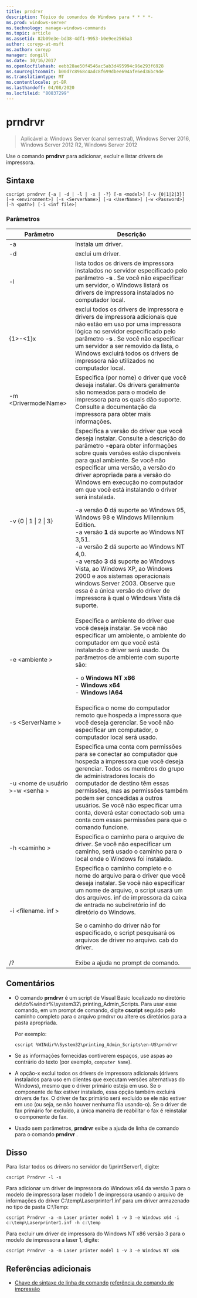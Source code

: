 ```yaml
---
title: prndrvr
description: Tópico de comandos do Windows para * * * *-
ms.prod: windows-server
ms.technology: manage-windows-commands
ms.topic: article
ms.assetid: 82b09e3e-bd38-4df1-9953-b0e9ee2565a3
author: coreyp-at-msft
ms.author: coreyp
manager: dongill
ms.date: 10/16/2017
ms.openlocfilehash: eebb28ae50f4546ac5ab3d495994c96e293f6928
ms.sourcegitcommit: b00d7c8968c4adc8f699dbee694afe6ed36bc9de
ms.translationtype: MT
ms.contentlocale: pt-BR
ms.lasthandoff: 04/08/2020
ms.locfileid: "80837299"
---
```

# <a name="prndrvr"></a>prndrvr

>Aplicável a: Windows Server (canal semestral), Windows Server 2016, Windows Server 2012 R2, Windows Server 2012

Use o comando **prndrvr** para adicionar, excluir e listar drivers de impressora.

## <a name="syntax"></a>Sintaxe
```
cscript prndrvr {-a | -d | -l | -x | -?} [-m <model>] [-v {0|1|2|3}] 
[-e <environment>] [-s <ServerName>] [-u <UserName>] [-w <Password>] 
[-h <path>] [-i <inf file>]
```

### <a name="parameters"></a>Parâmetros

|Parâmetro|Descrição|
|-------|--------|
|-a|Instala um driver.|
|-d|exclui um driver.|
|-l|lista todos os drivers de impressora instalados no servidor especificado pelo parâmetro **-s** . Se você não especificar um servidor, o Windows listará os drivers de impressora instalados no computador local.|
|{1&gt;-&lt;1}x|exclui todos os drivers de impressora e drivers de impressora adicionais que não estão em uso por uma impressora lógica no servidor especificado pelo parâmetro **-s** . Se você não especificar um servidor a ser removido da lista, o Windows excluirá todos os drivers de impressora não utilizados no computador local.|
|-m \<DrivermodelName\>|Especifica (por nome) o driver que você deseja instalar. Os drivers geralmente são nomeados para o modelo de impressora para os quais dão suporte. Consulte a documentação da impressora para obter mais informações.|
|-v {0 &#124; 1 &#124; 2 &#124; 3}|Especifica a versão do driver que você deseja instalar. Consulte a descrição do parâmetro **-e**para obter informações sobre quais versões estão disponíveis para qual ambiente. Se você não especificar uma versão, a versão do driver apropriada para a versão do Windows em execução no computador em que você está instalando o driver será instalada.<p>-a versão **0** dá suporte ao Windows 95, Windows 98 e Windows Millennium Edition.<br />-a versão **1** dá suporte ao Windows NT 3,51.<br />-a versão **2** dá suporte ao Windows NT 4,0.<br />-a versão **3** dá suporte ao Windows Vista, ao Windows XP, ao Windows 2000 e aos sistemas operacionais windows Server 2003. Observe que essa é a única versão do driver de impressora à qual o Windows Vista dá suporte.|
|-e \<ambiente >|Especifica o ambiente do driver que você deseja instalar. Se você não especificar um ambiente, o ambiente do computador em que você está instalando o driver será usado. Os parâmetros de ambiente com suporte são:<p>-   o **Windows NT x86**<br />-   **Windows x64**<br />-   **Windows IA64**|
|-s \<ServerName >|Especifica o nome do computador remoto que hospeda a impressora que você deseja gerenciar. Se você não especificar um computador, o computador local será usado.|
|-u \<nome de usuário >-w \<senha >|Especifica uma conta com permissões para se conectar ao computador que hospeda a impressora que você deseja gerenciar. Todos os membros do grupo de administradores locais do computador de destino têm essas permissões, mas as permissões também podem ser concedidas a outros usuários. Se você não especificar uma conta, deverá estar conectado sob uma conta com essas permissões para que o comando funcione.|
|-h \<caminho >|Especifica o caminho para o arquivo de driver. Se você não especificar um caminho, será usado o caminho para o local onde o Windows foi instalado.|
|-i \<filename. inf >|Especifica o caminho completo e o nome do arquivo para o driver que você deseja instalar. Se você não especificar um nome de arquivo, o script usará um dos arquivos. inf de impressora da caixa de entrada no subdiretório inf do diretório do Windows.<p>Se o caminho do driver não for especificado, o script pesquisará os arquivos de driver no arquivo. cab do driver.|
|/?|Exibe a ajuda no prompt de comando.|

## <a name="remarks"></a>Comentários
- O comando **prndrvr** é um script de Visual Basic localizado no diretório <language> de\\do%windir%\system32\ printing_Admin_Scripts. Para usar esse comando, em um prompt de comando, digite **cscript** seguido pelo caminho completo para o arquivo prndrvr ou altere os diretórios para a pasta apropriada.

  Por exemplo:
  ```
  cscript %WINdir%\System32\printing_Admin_Scripts\en-US\prndrvr
  ```
- Se as informações fornecidas contiverem espaços, use aspas ao contrário do texto (por exemplo, `computer Name`).
- A opção-x exclui todos os drivers de impressora adicionais (drivers instalados para uso em clientes que executam versões alternativas do Windows), mesmo que o driver primário esteja em uso. Se o componente de fax estiver instalado, essa opção também excluirá drivers de fax. O driver de fax primário será excluído se ele não estiver em uso (ou seja, se não houver nenhuma fila usando-o). Se o driver de fax primário for excluído, a única maneira de reabilitar o fax é reinstalar o componente de fax.
- Usado sem parâmetros, **prndrvr** exibe a ajuda de linha de comando para o comando **prndrvr** .

## <a name="examples"></a><a name=BKMK_examples></a>Disso

Para listar todos os drivers no servidor do \\\printServer1, digite:
```
cscript Prndrvr -l -s
```

Para adicionar um driver de impressora do Windows x64 da versão 3 para o modelo de impressora laser modelo 1 de impressora usando o arquivo de informações do driver C:\temp\Laserprinter1.inf para um driver armazenado no tipo de pasta C:\Temp:
```
cscript Prndrvr -a -m Laser printer model 1 -v 3 -e Windows x64 -i c:\temp\Laserprinter1.inf -h c:\temp
```

Para excluir um driver de impressora do Windows NT x86 versão 3 para o modelo de impressora a laser 1, digite:
```
cscript Prndrvr -a -m Laser printer model 1 -v 3 -e Windows NT x86 
```

## <a name="additional-references"></a>Referências adicionais
- [Chave de sintaxe de linha de comando](command-line-syntax-key.md)
[referência de comando de impressão](print-command-reference.md)
